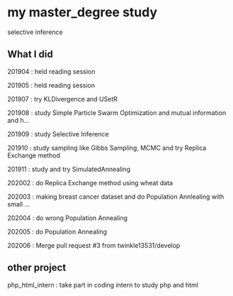 # my master_degree study
selective inference

## What I did
201904 : held reading session

201905 : held reading session

201907 : try KLDivergence and USetR

201908 : study Simple Particle Swarm Optimization and mutual information and h…

201909 : study Selective Inference

201910 : study sampling like Gibbs Sampling, MCMC and try Replica Exchange method

201911 : study and try SimulatedAnnealing

202002 : do Replica Exchange method using wheat data

202003 : making breast cancer dataset and do Population Annlealing with small …

202004 : do wrong Population Annealing

202005 : do Population Annealing

202006 : Merge pull request #3 from twinkle13531/develop

## other project
php_html_intern : take part in coding intern to study php and html
